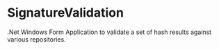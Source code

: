 # SignatureValidation
.Net Windows Form Application to validate a  set of hash results against various repositories.
